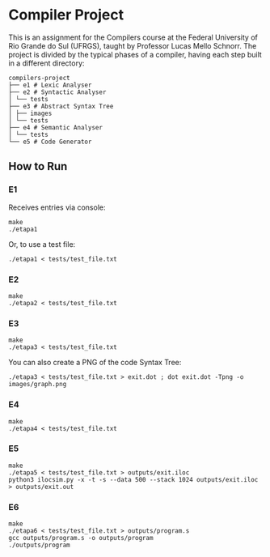 # Compiler Project

This is an assignment for the Compilers course at the Federal University of Rio Grande do Sul (UFRGS), taught by Professor Lucas Mello Schnorr. The project is divided by the typical phases of a compiler, having each step built in a different directory:

```
compilers-project
├── e1 # Lexic Analyser
├── e2 # Syntactic Analyser
│ └── tests
├── e3 # Abstract Syntax Tree
│ ├── images
│ └── tests
├── e4 # Semantic Analyser
│ └── tests
└── e5 # Code Generator
```

## How to Run

### E1

Receives entries via console:

```console
make
./etapa1
```

Or, to use a test file:

```console
./etapa1 < tests/test_file.txt
```

### E2

```console
make
./etapa2 < tests/test_file.txt
```

### E3

```console
make
./etapa3 < tests/test_file.txt
```

You can also create a PNG of the code Syntax Tree:

```console
./etapa3 < tests/test_file.txt > exit.dot ; dot exit.dot -Tpng -o images/graph.png
```

### E4

```console
make
./etapa4 < tests/test_file.txt
```

### E5

```
make
./etapa5 < tests/test_file.txt > outputs/exit.iloc
python3 ilocsim.py -x -t -s --data 500 --stack 1024 outputs/exit.iloc > outputs/exit.out
```

### E6

```
make
./etapa6 < tests/test_file.txt > outputs/program.s
gcc outputs/program.s -o outputs/program
./outputs/program
```
